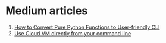 # Medium articles

1. [How to Convert Pure Python Functions to User-friendly CLI](how_to_convert_python_functions/article.md)
2. [Use Cloud VM directly from your command line](use_cloud_vm_from_cli/ARTICLE.md)